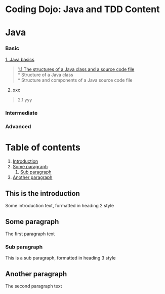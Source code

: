 # Coding Dojo: Java and TDD Content

# Java
### Basic
[1. Java basics](#)
> [1.1 The structures of a Java class and a source code file](#)</br>
     * Structure of a Java class </br>
     * Structure and components of a Java source code file </br>
     
2. xxx
> 2.1 yyy

### Intermediate


### Advanced
# Table of contents
1. [Introduction](#introduction)
2. [Some paragraph](#paragraph1)
    1. [Sub paragraph](#subparagraph1)
3. [Another paragraph](#paragraph2)

## This is the introduction <a name="introduction"></a>
Some introduction text, formatted in heading 2 style

## Some paragraph <a name="paragraph1"></a>
The first paragraph text

### Sub paragraph <a name="subparagraph1"></a>
This is a sub paragraph, formatted in heading 3 style

## Another paragraph <a name="paragraph2"></a>
The second paragraph text
